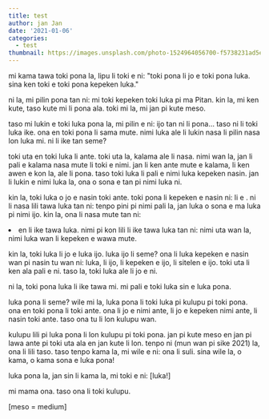 ```yaml
---
title: test
author: jan Jan
date: '2021-01-06'
categories:
  - test
thumbnail: https://images.unsplash.com/photo-1524964056700-f5738231ad5e?ixid=MXwxMjA3fDB8MHxwaG90by1wYWdlfHx8fGVufDB8fHw%3D&ixlib=rb-1.2.1&auto=format&fit=crop&w=1350&q=80
---
```


mi kama tawa toki pona la, lipu li toki e ni: "toki pona li jo e toki pona luka. sina ken toki e toki pona kepeken luka."

ni la, mi pilin pona tan ni: mi toki kepeken toki luka pi ma Pitan. kin la, mi ken kute, taso kute mi li pona ala. toki mi la, mi jan pi kute meso.

taso mi lukin e toki luka pona la, mi pilin e ni: ijo tan ni li pona… taso ni li toki luka ike. ona en toki pona li sama mute. nimi luka ale li lukin nasa li pilin nasa lon luka mi. ni li ike tan seme?

toki uta en toki luka li ante. toki uta la, kalama ale li nasa. nimi wan la, jan li pali e kalama nasa mute li toki e nimi. jan li ken ante mute e kalama, li ken awen e kon la, ale li pona. taso toki luka li pali e nimi luka kepeken nasin. jan li lukin e nimi luka la, ona o sona e tan pi nimi luka ni.

kin la, toki luka o jo e nasin toki ante. toki pona li kepeken e nasin ni: <nimi ijo> li <nimi pali> e <nimi ijo>. ni li nasa lili tawa luka tan ni: tenpo pini pi nimi pali la, jan luka o sona e ma luka pi nimi ijo. kin la, ona li nasa mute tan ni: <li> en <e> li ike tawa luka. nimi pi kon lili li ike tawa luka tan ni: nimi uta wan la, nimi luka wan li kepeken e wawa mute.

kin la, toki luka li jo e luka ijo. luka ijo li seme? ona li luka kepeken e nasin wan pi nasin tu wan ni: luka, li ijo, li kepeken e ijo, li sitelen e ijo. toki uta li ken ala pali e ni. taso la, toki luka ale li jo e ni.

ni la, toki pona luka li ike tawa mi. mi pali e toki luka sin e luka pona.

luka pona li seme? wile mi la, luka pona li toki luka pi kulupu pi toki pona. ona en toki pona li toki ante. ona li jo e nimi ante, li jo e kepeken nimi ante, li nasin toki ante. taso ona tu li lon kulupu wan.

kulupu lili pi luka pona li lon kulupu pi toki pona. jan pi kute meso en jan pi lawa ante pi toki uta ala en jan kute li lon. tenpo ni (mun wan pi sike 2021) la, ona li lili taso. taso tenpo kama la, mi wile e ni: ona li suli. sina wile la, o kama, o kama sona e luka pona!

luka pona la, jan sin li kama la, mi toki e ni: [luka!] 

mi mama ona. taso ona li toki kulupu.

[meso = medium]

